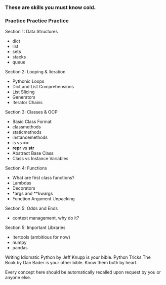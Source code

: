 ### These are skills you must know cold.
### Practice Practice Practice


Section 1: Data Structures
- dict
- list
- sets
- stacks
- queue

Section 2: Looping & Iteration 
- Pythonic Loops
- Dict and List Comprehensions
- List Slicing
- Generators
- Iterator Chains

Section 3: Classes & OOP
- Basic Class Format
- classmethods
- staticmethods
- instancemethods
- is vs ==
- __repr__ vs __str__
- Abstract Base Class
- Class vs Instance Variables 

Section 4: Functions
- What are first class functions?
- Lambdas
- Decorators
- *args and **kwargs
- Function Argument Unpacking

Section 5: Odds and Ends
- context management, why do it?


Section 5: Important Libraries

- Itertools (ambitious for now) 
- numpy
- pandas


Writing Idiomatic Python by Jeff Knupp is your bible.
Python Tricks The Book by Dan Bader is your other bible.
Know them both by heart.


Every concept here should be automatically recalled upon request by you
or anyone else.